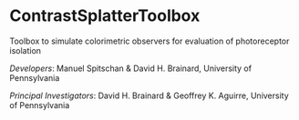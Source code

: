ContrastSplatterToolbox
=======================

Toolbox to simulate colorimetric observers for evaluation of photoreceptor isolation

*Developers*: Manuel Spitschan & David H. Brainard, University of Pennsylvania

*Principal Investigators*: David H. Brainard & Geoffrey K. Aguirre, University of Pennsylvania
